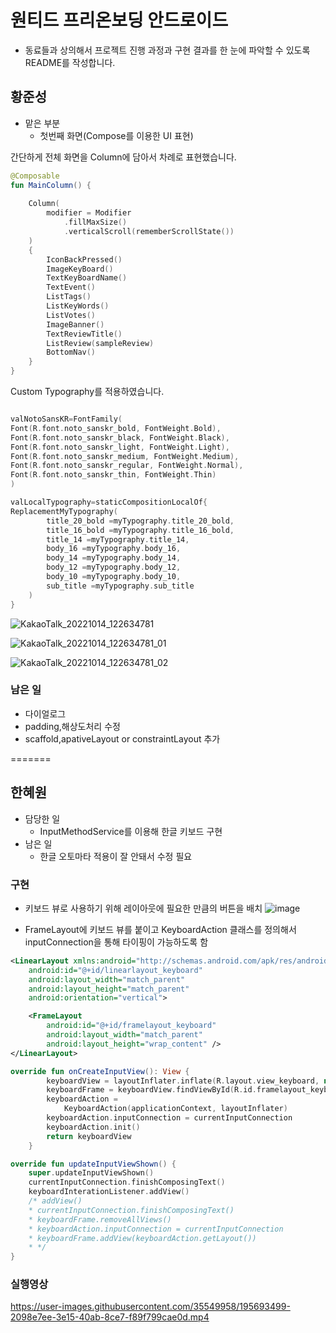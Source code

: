 # 원티드 프리온보딩 안드로이드
- 동료들과 상의해서 프로젝트 진행 과정과 구현 결과를 한 눈에 파악할 수 있도록 README를 작성합니다.

## 황준성
- 맡은 부분
    - 첫번째 화면(Compose를 이용한 UI 표현)


간단하게 전체 화면을 Column에 담아서 차례로 표현했습니다.

```kotlin
@Composable
fun MainColumn() {
    
    Column(
        modifier = Modifier
            .fillMaxSize()
            .verticalScroll(rememberScrollState())
    )
    {
        IconBackPressed()
        ImageKeyBoard()
        TextKeyBoardName()
        TextEvent()
        ListTags()
        ListKeyWords()
        ListVotes()
        ImageBanner()
        TextReviewTitle()
        ListReview(sampleReview)
        BottomNav()
    }
}
```

Custom Typography를 적용하였습니다.

```kotlin

valNotoSansKR=FontFamily(
Font(R.font.noto_sanskr_bold, FontWeight.Bold),
Font(R.font.noto_sanskr_black, FontWeight.Black),
Font(R.font.noto_sanskr_light, FontWeight.Light),
Font(R.font.noto_sanskr_medium, FontWeight.Medium),
Font(R.font.noto_sanskr_regular, FontWeight.Normal),
Font(R.font.noto_sanskr_thin, FontWeight.Thin)
)

valLocalTypography=staticCompositionLocalOf{
ReplacementMyTypography(
        title_20_bold =myTypography.title_20_bold,
        title_16_bold =myTypography.title_16_bold,
        title_14 =myTypography.title_14,
        body_16 =myTypography.body_16,
        body_14 =myTypography.body_14,
        body_12 =myTypography.body_12,
        body_10 =myTypography.body_10,
        sub_title =myTypography.sub_title
    )
}

```
![KakaoTalk_20221014_122634781](https://user-images.githubusercontent.com/55780312/195756870-60ee5571-408d-4400-8f85-e62a0d26783b.jpg)

![KakaoTalk_20221014_122634781_01](https://user-images.githubusercontent.com/55780312/195756882-9c00dc42-f362-4d60-a65d-ac2ea4e9402b.jpg)

![KakaoTalk_20221014_122634781_02](https://user-images.githubusercontent.com/55780312/195756894-d44d4c05-c419-4301-a0c7-111b862b2fce.jpg)

### 남은 일
- 다이얼로그
- padding,해상도처리 수정
- scaffold,apativeLayout or constraintLayout 추가


=======
## 한혜원
- 담당한 일
  - InputMethodService를 이용해 한글 키보드 구현
- 남은 일
  - 한글 오토마타 적용이 잘 안돼서 수정 필요
### 구현
- 키보드 뷰로 사용하기 위해 레이아웃에 필요한 만큼의 버튼을 배치
![image](https://user-images.githubusercontent.com/35549958/195756978-8f383f5b-1201-427b-bd9b-fba22224cfa3.png)

- FrameLayout에 키보드 뷰를 붙이고 KeyboardAction 클래스를 정의해서 inputConnection을 통해 타이핑이 가능하도록 함
```xml
<LinearLayout xmlns:android="http://schemas.android.com/apk/res/android"
    android:id="@+id/linearlayout_keyboard"
    android:layout_width="match_parent"
    android:layout_height="match_parent"
    android:orientation="vertical">

    <FrameLayout
        android:id="@+id/framelayout_keyboard"
        android:layout_width="match_parent"
        android:layout_height="wrap_content" />
</LinearLayout>
```
```kotlin
override fun onCreateInputView(): View {
        keyboardView = layoutInflater.inflate(R.layout.view_keyboard, null) as LinearLayout
        keyboardFrame = keyboardView.findViewById(R.id.framelayout_keyboard)
        keyboardAction =
            KeyboardAction(applicationContext, layoutInflater)
        keyboardAction.inputConnection = currentInputConnection
        keyboardAction.init()
        return keyboardView
    }

override fun updateInputViewShown() {
    super.updateInputViewShown()
    currentInputConnection.finishComposingText()
    keyboardInterationListener.addView()
    /* addView()
    * currentInputConnection.finishComposingText()
    * keyboardFrame.removeAllViews()
    * keyboardAction.inputConnection = currentInputConnection
    * keyboardFrame.addView(keyboardAction.getLayout())
    * */
}
```
### 실행영상

https://user-images.githubusercontent.com/35549958/195693499-2098e7ee-3e15-40ab-8ce7-f89f799cae0d.mp4




